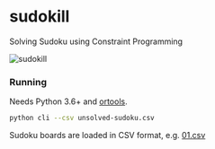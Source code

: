 # sudokill
Solving Sudoku using Constraint Programming

![sudokill](https://github.com/rodowi/sudokill/blob/master/screenshot.png)

### Running

Needs Python 3.6+ and [ortools](https://developers.google.com/optimization/).

```sh
python cli --csv unsolved-sudoku.csv
```

Sudoku boards are loaded in CSV format, e.g. [01.csv](https://github.com/rodowi/sudokill/blob/master/01.csv)

